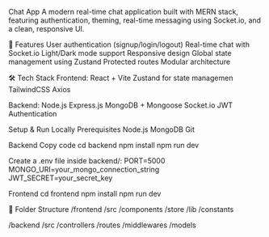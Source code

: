 Chat App
A modern real-time chat application built with MERN stack, featuring authentication, theming, real-time messaging using Socket.io, and a clean, responsive UI.

🚀 Features
User authentication (signup/login/logout)
Real-time chat with Socket.io
Light/Dark mode support
Responsive design
Global state management using Zustand
Protected routes
Modular architecture

🛠️ Tech Stack
Frontend:
React + Vite
Zustand for state managemen
TailwindCSS
Axios

Backend:
Node.js
Express.js
MongoDB + Mongoose
Socket.io
JWT Authentication

Setup & Run Locally
Prerequisites
Node.js
MongoDB
Git

Backend
Copy code
cd backend
npm install
npm run dev

Create a .env file inside backend/:
PORT=5000
MONGO_URI=your_mongo_connection_string
JWT_SECRET=your_secret_key

Frontend
cd frontend
npm install
npm run dev

📁 Folder Structure 
/frontend
  /src
    /components
    /store
    /lib
    /constants

/backend
  /src
    /controllers
    /routes
    /middlewares
    /models





